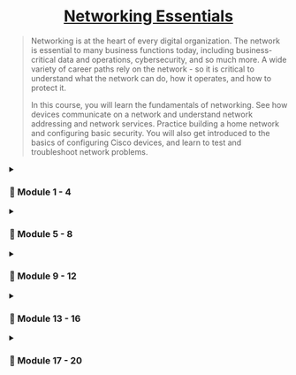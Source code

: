 

<div align="center">

# [Networking Essentials](https://skillsforall.com/course/networking-essentials?courseLang=en-US)

</div>

> Networking is at the heart of every digital organization. The network is essential to many business functions today, including business-critical data and operations, cybersecurity, and so much more. A wide variety of career paths rely on the network - so it is critical to understand what the network can do, how it operates, and how to protect it.
>
> In this course, you will learn the fundamentals of networking. See how devices communicate on a network and understand network addressing and network services. Practice building a home network and configuring basic security. You will also get introduced to the basics of configuring Cisco devices, and learn to test and troubleshoot network problems.


<details>
<summary> 
  
### 📕 Module 1 - 4
</summary>

```
   Module 1: Communications in a Connected World
   Module 2: Online Connections
   Module 3: Explore Networks with Packet Tracker
   Module 4: Build a Simple Network
```
Access the module 1 - 4 notes [here](https://github.com/em1e/course-notes/blob/main/Networking-Essentials/MODULE-1-4.md).
</details>
<details>
<summary> 
  
### 📗 Module 5 - 8
</summary>

```
   Module 5: Communication Principles
   Module 6: Network Design and the Access Layer
   Module 7: Routing Between Networks
   Module 8: The Internet Protocol
```
Access the module 5 - 8 notes [here](https://github.com/em1e/course-notes/blob/main/Networking-Essentials/MODULE-5-8.md).
</details>
<details>
<summary> 
  
### 📘 Module 9 - 12
</summary>

```
   Module 9: Dynamic Addressing with DHCP
   Module 10: IPv4 and IPv6 Address Management
   Module 11: Transport Layer Services
   Module 12: Application Layer Services
```
Access the module 9 - 12 notes [here](https://github.com/em1e/course-notes/blob/main/Networking-Essentials/MODULE-9-12.md).
</details>
<details>
<summary> 
  
### 📙 Module 13 - 16
</summary>

```
   Module 13: Build a Home Network
   Module 14: Connect to the Internet
   Module 15: Security Considerations
   Module 16: Configure Network and Device Security
```
Access the module 13 - 16 notes [here](https://github.com/em1e/course-notes/blob/main/Networking-Essentials/MODULE-13-16.md).
</details>
<details>
<summary> 
  
### 📓 Module 17 - 20
</summary>

```
   Module 17: Cisco Switches and Routers
   Module 18: The Cisco IOS Command Line
   Module 19: Build a Small Cisco Network
   Module 20: Troubleshoot Common Network Problems
```
Access the module 17 - 20 notes [here](https://github.com/em1e/course-notes/blob/main/Networking-Essentials/MODULE-17-20.md).
</details>
